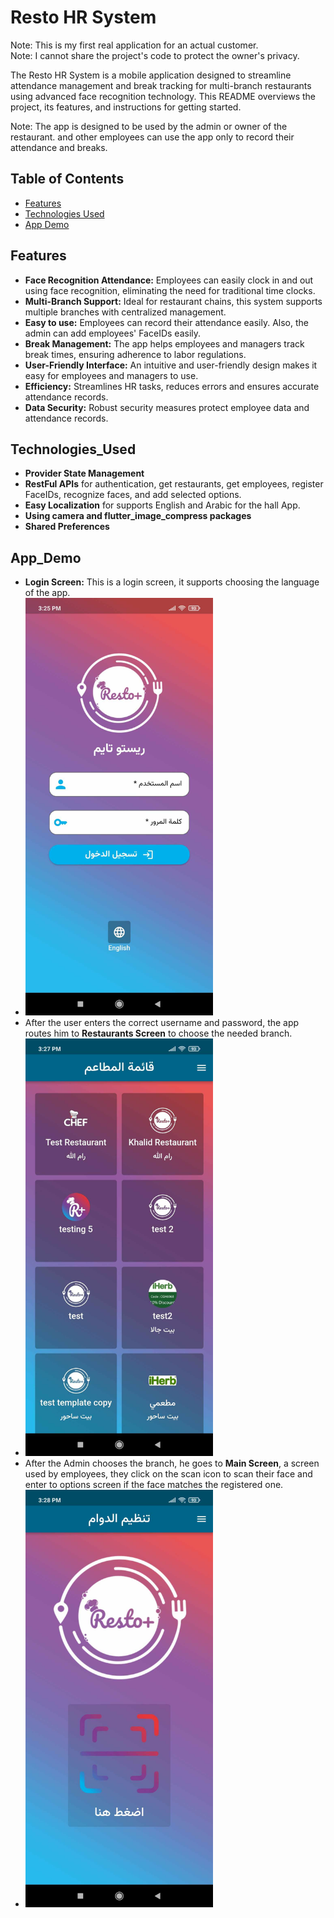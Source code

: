 # Resto HR System

Note: This is my first real application for an actual customer.</br>
Note: I cannot share the project's code to protect the owner's privacy.</br>

The Resto HR System is a mobile application designed to streamline attendance management and break tracking for multi-branch restaurants using advanced face recognition technology. This README overviews the project, its features, and instructions for getting started. </br>

Note: The app is designed to be used by the admin or owner of the restaurant. and other employees can use the app only to record their attendance and breaks.</br>


## Table of Contents
- [Features](#features)
- [Technologies Used](#Technologies_Used)
- [App Demo](#App_Demo)

## Features

- **Face Recognition Attendance:** Employees can easily clock in and out using face recognition, eliminating the need for traditional time clocks.
- **Multi-Branch Support:** Ideal for restaurant chains, this system supports multiple branches with centralized management.
- **Easy to use:** Employees can record their attendance easily. Also, the admin can add employees' FaceIDs easily.
- **Break Management:** The app helps employees and managers track break times, ensuring adherence to labor regulations.
- **User-Friendly Interface:** An intuitive and user-friendly design makes it easy for employees and managers to use.
- **Efficiency:** Streamlines HR tasks, reduces errors and ensures accurate attendance records.
- **Data Security:** Robust security measures protect employee data and attendance records.


## Technologies_Used

- **Provider State Management**
- **RestFul APIs** for authentication, get restaurants, get employees, register FaceIDs, recognize faces, and add selected options.
- **Easy Localization** for supports English and Arabic for the hall App.
- **Using camera and   flutter_image_compress packages**
- **Shared Preferences**


## App_Demo

- **Login Screen:** This is a login screen, it supports choosing the language of the app.
- <img src="https://github.com/mauthkasati/Flutter_projects/blob/main/Resto_App/images/Login_Screen_Arabic.jpg" width="300" alt="Login Screen">
- After the user enters the correct username and password, the app routes him to **Restaurants Screen** to choose the needed branch.
- <img src="https://github.com/mauthkasati/Flutter_projects/blob/main/Resto_App/images/Restaurant_Branches_Screen.jpg" width="300" alt="Login Screen">
- After the Admin chooses the branch, he goes to **Main Screen**, a screen used by employees, they click on the scan icon to scan their face and enter to options screen if the face matches the registered one.
- <img src="https://github.com/mauthkasati/Flutter_projects/blob/main/Resto_App/images/Main_Screen.jpg" width="300" alt="Login Screen">


